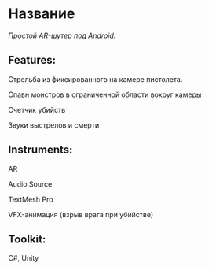 # Название
*Простой AR-шутер под Android.*

## Features:

Стрельба из фиксированного на камере пистолета.

Спавн монстров в ограниченной области вокруг камеры

Счетчик убийств

Звуки выстрелов и смерти

## Instruments:

AR

Audio Source

TextMesh Pro

VFX-анимация (взрыв врага при убийстве)

## Toolkit:

C#, Unity
